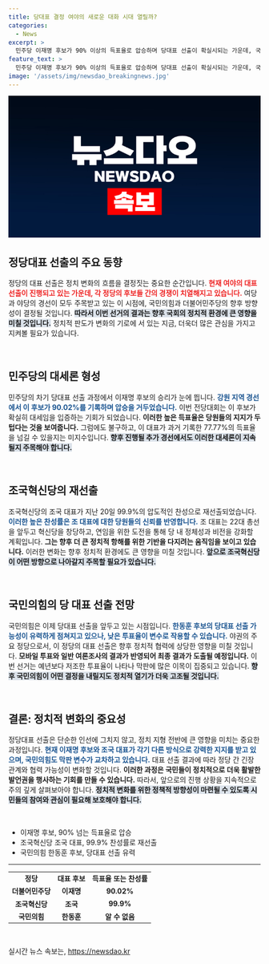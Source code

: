 ```yaml
---
title: 당대표 결정 여야의 새로운 대화 시대 열릴까?
categories:
  - News
excerpt: >
  민주당 이재명 후보가 90% 이상의 득표율로 압승하며 당대표 선출이 확실시되는 가운데, 국민의힘은 한동훈 후보가 유력한 상황. 23일 전대 결과는 여야 협치에 중요한 기로에 놓여 있다!
feature_text: >
  민주당 이재명 후보가 90% 이상의 득표율로 압승하며 당대표 선출이 확실시되는 가운데, 국민의힘은 한동훈 후보가 유력한 상황. 23일 전대 결과는 여야 협치에 중요한 기로에 놓여 있다!
image: '/assets/img/newsdao_breakingnews.jpg'
---
```


<p><img src="/assets/img/newsdao_breakingnews.jpg" alt="ontimetimes 속보" /></p>

<h2 data-ke-size="size26">정당대표 선출의 주요 동향</h2>

<p data-ke-size="size16">정당의 대표 선출은 정치 변화의 흐름을 결정짓는 중요한 순간입니다. <b><span style="color: #ee2323;">현재 여야의 대표 선출이 진행되고 있는 가운데, 각 정당의 후보들 간의 경쟁이 치열해지고 있습니다.</span></b> 여당과 야당의 경선이 모두 주목받고 있는 이 시점에, 국민의힘과 더불어민주당의 향후 방향성이 결정될 것입니다. <b><span style="background-color: #21538527;">따라서 이번 선거의 결과는 향후 국회의 정치적 환경에 큰 영향을 미칠 것입니다.</span></b> 정치적 판도가 변화의 기로에 서 있는 지금, 더욱더 많은 관심을 가지고 지켜볼 필요가 있습니다.</p>

<p data-ke-size="size16">&nbsp;</p>

<h2 data-ke-size="size26">민주당의 대세론 형성</h2>

<p data-ke-size="size16">민주당의 차기 당대표 선출 과정에서 이재명 후보의 승리가 눈에 띕니다. <b><span style="color: #1a5490;">강원 지역 경선에서 이 후보가 90.02%를 기록하며 압승을 거두었습니다.</span></b> 이번 전당대회는 이 후보가 확실히 대세임을 입증하는 기회가 되었습니다. <b><span style="ee2323;">이러한 높은 득표율은 당원들의 지지가 두텁다는 것을 보여줍니다.</span></b> 그럼에도 불구하고, 이 대표가 과거 기록한 77.77%의 득표율을 넘길 수 있을지는 미지수입니다. <b><span style="background-color: #21538527;">향후 진행될 추가 경선에서도 이러한 대세론이 지속될지 주목해야 합니다.</span></b></p>

<p data-ke-size="size16">&nbsp;</p>

<h2 data-ke-size="size26">조국혁신당의 재선출</h2>

<p data-ke-size="size16">조국혁신당의 조국 대표가 지난 20일 99.9%의 압도적인 찬성으로 재선출되었습니다. <b><span style="color: #1a5490;">이러한 높은 찬성률은 조 대표에 대한 당원들의 신뢰를 반영합니다.</span></b> 조 대표는 22대 총선을 앞두고 혁신당을 창당하고, 연임을 위한 도전을 통해 당 내 정체성과 비전을 강화할 계획입니다. <b><span style="ee2323;">그는 향후 더 큰 정치적 항해를 위한 기반을 다지려는 움직임을 보이고 있습니다.</span></b> 이러한 변화는 향후 정치적 환경에도 큰 영향을 미칠 것입니다. <b><span style="background-color: #21538527;">앞으로 조국혁신당이 어떤 방향으로 나아갈지 주목할 필요가 있습니다.</span></b></p>

<p data-ke-size="size16">&nbsp;</p>

<h2 data-ke-size="size26">국민의힘의 당 대표 선출 전망</h2>

<p data-ke-size="size16">국민의힘은 이제 당대표 선출을 앞두고 있는 시점입니다. <b><span style="color: #1a5490;">한동훈 후보의 당대표 선출 가능성이 유력하게 점쳐지고 있으나, 낮은 투표율이 변수로 작용할 수 있습니다.</span></b> 야권의 주요 정당으로서, 이 정당의 대표 선출은 향후 정치적 협력에 상당한 영향을 미칠 것입니다. <b><span style="ee2323;">모바일 투표와 일반 여론조사의 결과가 반영되어 최종 결과가 도출될 예정입니다.</span></b> 이번 선거는 예년보다 저조한 투표율이 나타나 막판에 많은 이목이 집중되고 있습니다. <b><span style="background-color: #21538527;">향후 국민의힘이 어떤 결정을 내릴지도 정치적 열기가 더욱 고조될 것입니다.</span></b></p>

<p data-ke-size="size16">&nbsp;</p>

<h2 data-ke-size="size26">결론: 정치적 변화의 중요성</h2>

<p data-ke-size="size16">정당대표 선출은 단순한 인선에 그치지 않고, 정치 지형 전반에 큰 영향을 미치는 중요한 과정입니다. <b><span style="color: #1a5490;">현재 이재명 후보와 조국 대표가 각기 다른 방식으로 강력한 지지를 받고 있으며, 국민의힘도 막판 변수가 교차하고 있습니다.</span></b> 대표 선출 결과에 따라 정당 간 긴장 관계와 협력 가능성이 변화할 것입니다. <b><span style="ee2323;">이러한 과정은 국민들이 정치적으로 더욱 활발한 발언권을 행사하는 기회를 만들 수 있습니다.</span></b> 따라서, 앞으로의 진행 상황을 지속적으로 주의 깊게 살펴보아야 합니다. <b><span style="background-color: #21538527;">정치적 변화를 위한 정책적 방향성이 마련될 수 있도록 시민들의 참여와 관심이 필요해 보호해야 합니다.</span></b></p>

<p data-ke-size="size16">&nbsp;</p>

<ul>
  <li>이재명 후보, 90% 넘는 득표율로 압승</li>
  <li>조국혁신당 조국 대표, 99.9% 찬성률로 재선출</li>
  <li>국민의힘 한동훈 후보, 당대표 선출 유력</li>
</ul>

<hr>

<table style="width:100%">
  <tr>
    <td style="text-align: center; height: 17px;"><b>정당</b></td>
    <td style="text-align: center; height: 17px;"><b>대표 후보</b></td>
    <td style="text-align: center; height: 17px;"><b>득표율 또는 찬성률</b></td>
  </tr>
  <tr>
    <td style="text-align: center; height: 17px;"><b>더불어민주당</b></td>
    <td style="text-align: center; height: 17px;"><b>이재명</b></td>
    <td style="text-align: center; height: 17px;"><b>90.02%</b></td>
  </tr>
  <tr>
    <td style="text-align: center; height: 17px;"><b>조국혁신당</b></td>
    <td style="text-align: center; height: 17px;"><b>조국</b></td>
    <td style="text-align: center; height: 17px;"><b>99.9%</b></td>
  </tr>
  <tr>
    <td style="text-align: center; height: 17px;"><b>국민의힘</b></td>
    <td style="text-align: center; height: 17px;"><b>한동훈</b></td>
    <td style="text-align: center; height: 17px;"><b>알 수 없음</b></td>
  </tr>
</table>

<p data-ke-size="size16">&nbsp;</p>
실시간 뉴스 속보는, <a href="https://newsdao.kr" rel="dofollow">https://newsdao.kr</a>


